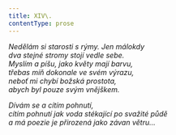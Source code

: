 ```yaml
---
title: XIV\.
contentType: prose
---
```


_Nedělám si starosti s rýmy. Jen málokdy  
dva stejné stromy stojí vedle sebe.  
Myslím a píšu, jako květy mají barvu,  
třebas míň dokonale ve svém výrazu,  
neboť mi chybí božská prostota,  
abych byl pouze svým vnějškem._

_Dívám se a cítím pohnutí,  
cítím pohnutí jak voda stékající po svažité půdě  
a má poezie je přirozená jako závan větru…_
